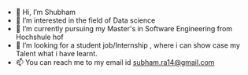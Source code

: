 - 👋 Hi, I’m Shubham
- 👀 I’m interested in the field of Data science
- 🌱 I’m currently pursuing my Master's in Software Engineering from Hochshule hof
- 💞️ I’m looking for a student job/Internship , where i can show case my Talent what i have learnt.
- 📫 You can reach me to my email id subham.ra14@gmail.com

<!---
skr1995/skr1995 is a ✨ special ✨ repository because its `README.md` (this file) appears on your GitHub profile.
You can click the Preview link to take a look at your changes.
--->
